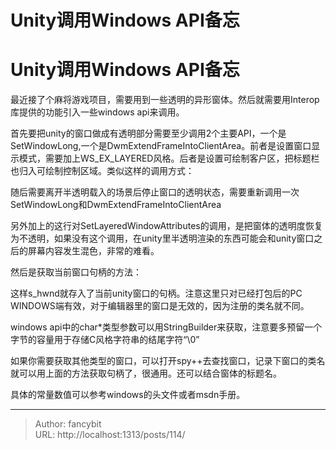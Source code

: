 # Unity调用Windows API备忘

<div class="header"><h1 class="single-title animate__animated animate__pulse animate__faster">Unity调用Windows API备忘</h1></div>

<div class="content" id="content"><p>最近接了个麻将游戏项目，需要用到一些透明的异形窗体。然后就需要用Interop库提供的功能引入一些windows api来调用。</p><p>首先要把unity的窗口做成有透明部分需要至少调用2个主要API，一个是SetWindowLong,一个是DwmExtendFrameIntoClientArea。前者是设置窗口显示模式，需要加上WS_EX_LAYERED风格。后者是设置可绘制客户区，把标题栏也归入可绘制控制区域。类似这样的调用方式：</p><!-- raw HTML omitted --><!-- raw HTML omitted --><p>随后需要离开半透明载入的场景后停止窗口的透明状态，需要重新调用一次SetWindowLong和DwmExtendFrameIntoClientArea</p><!-- raw HTML omitted --><!-- raw HTML omitted --><p>另外加上的这行对SetLayeredWindowAttributes的调用，是把窗体的透明度恢复为不透明，如果没有这个调用，在unity里半透明渲染的东西可能会和unity窗口之后的屏幕内容发生混色，非常的难看。</p><p>然后是获取当前窗口句柄的方法：</p><!-- raw HTML omitted --><!-- raw HTML omitted --><p>这样s_hwnd就存入了当前unity窗口的句柄。注意这里只对已经打包后的PC WINDOWS端有效，对于编辑器里的窗口是无效的，因为注册的类名就不同。</p><p>windows api中的char*类型参数可以用StringBuilder来获取，注意要多预留一个字节的容量用于存储C风格字符串的结尾字符“\0”</p><p>如果你需要获取其他类型的窗口，可以打开spy++去查找窗口，记录下窗口的类名就可以用上面的方法获取句柄了，很通用。还可以结合窗体的标题名。</p><p>具体的常量数值可以参考windows的头文件或者msdn手册。</p><!-- raw HTML omitted --></div>



---

> Author: fancybit  
> URL: http://localhost:1313/posts/114/  

